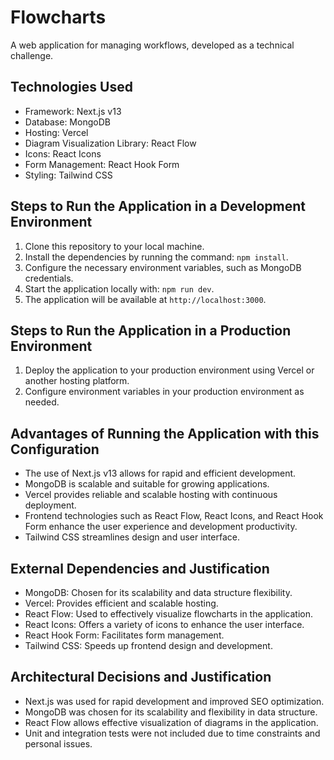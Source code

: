 # Flowcharts

A web application for managing workflows, developed as a technical challenge.

## Technologies Used

- Framework: Next.js v13
- Database: MongoDB
- Hosting: Vercel
- Diagram Visualization Library: React Flow
- Icons: React Icons
- Form Management: React Hook Form
- Styling: Tailwind CSS

## Steps to Run the Application in a Development Environment

1. Clone this repository to your local machine.
2. Install the dependencies by running the command: `npm install`.
3. Configure the necessary environment variables, such as MongoDB credentials.
4. Start the application locally with: `npm run dev`.
5. The application will be available at `http://localhost:3000`.

## Steps to Run the Application in a Production Environment

1. Deploy the application to your production environment using Vercel or another hosting platform.
2. Configure environment variables in your production environment as needed.

## Advantages of Running the Application with this Configuration

- The use of Next.js v13 allows for rapid and efficient development.
- MongoDB is scalable and suitable for growing applications.
- Vercel provides reliable and scalable hosting with continuous deployment.
- Frontend technologies such as React Flow, React Icons, and React Hook Form enhance the user experience and development productivity.
- Tailwind CSS streamlines design and user interface.

## External Dependencies and Justification

- MongoDB: Chosen for its scalability and data structure flexibility.
- Vercel: Provides efficient and scalable hosting.
- React Flow: Used to effectively visualize flowcharts in the application.
- React Icons: Offers a variety of icons to enhance the user interface.
- React Hook Form: Facilitates form management.
- Tailwind CSS: Speeds up frontend design and development.

## Architectural Decisions and Justification

- Next.js was used for rapid development and improved SEO optimization.
- MongoDB was chosen for its scalability and flexibility in data structure.
- React Flow allows effective visualization of diagrams in the application.
- Unit and integration tests were not included due to time constraints and personal issues.
